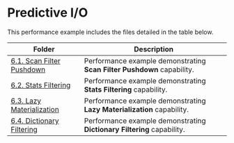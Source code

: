# Predictive I/O


This performance example includes the files detailed in the table below.

Folder | Description
--- | --- |
[6.1. Scan Filter Pushdown](6.1.%20Scan%20Filter%20Pushdown/) | Performance example demonstrating **Scan Filter Pushdown** capability. 
[6.2. Stats Filtering](6.2.%20Stats%20Filtering/) | Performance example demonstrating **Stats Filtering** capability.
[6.3. Lazy Materialization](6.3.%20Lazy%20Materialization/)   | Performance example demonstrating **Lazy Materialization** capability.
[6.4. Dictionary Filtering](6.4.%20Dictionary%20Filtering/) | Performance example demonstrating **Dictionary Filtering** capability.